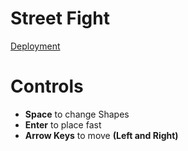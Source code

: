 # Street Fight
[Deployment](https://mayankproject.github.io/Tetris/)

# Controls

 - **Space** to change Shapes
 - **Enter** to place fast
 - **Arrow Keys** to move **(Left and Right)**
